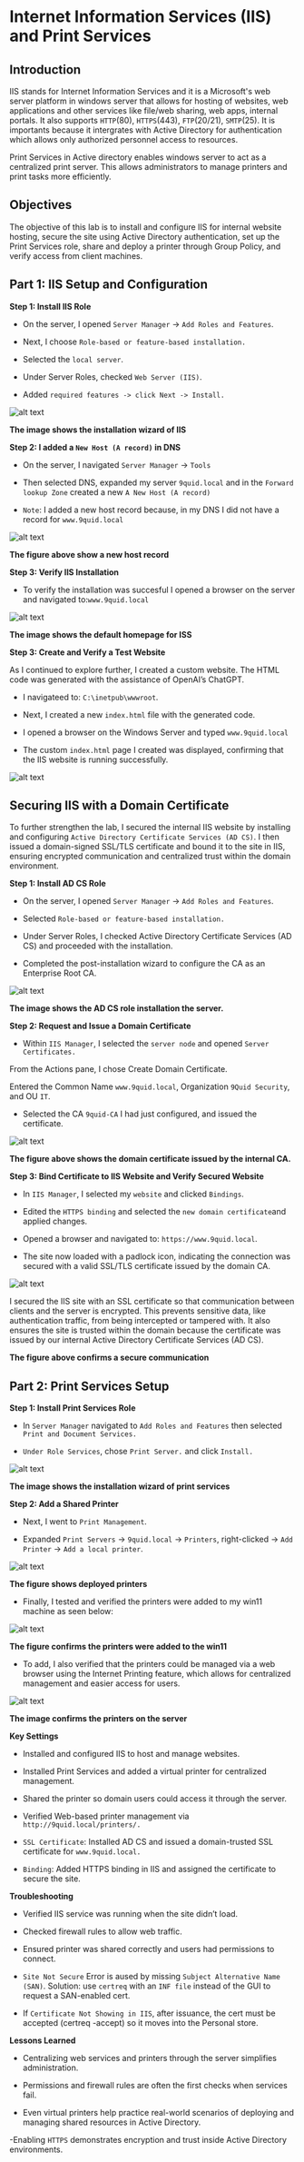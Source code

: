 # Internet Information Services (IIS) and Print Services

## Introduction

IIS stands for Internet Information Services and it is a Microsoft's web server platform in windows server that allows for hosting of websites, web applications and other services like file/web sharing, web apps, internal portals. It also supports `HTTP`(80), `HTTPS`(443), `FTP`(20/21), `SMTP`(25). It is importants because it intergrates with Active Directory for authentication which allows only authorized personnel access to resources.

Print Services in Active directory enables windows server to act as a centralized print server. This allows administrators to manage printers and print tasks more efficiently.

##  Objectives

The objective of this lab is to install and configure IIS for internal website hosting, secure the site using Active Directory authentication, set up the Print Services role, share and deploy a printer through Group Policy, and verify access from client machines.

## Part 1: IIS Setup and Configuration

**Step 1: Install IIS Role**

- On the server, I opened `Server Manager` -> `Add Roles and Features`.

- Next, I choose `Role-based or feature-based installation.`

- Selected the `local server`.

- Under Server Roles, checked `Web Server (IIS)`.

- Added `required features -> click Next -> Install.`

![alt text](screenshots/1.IIS-installation.png)

**The image shows the installation wizard of IIS**

**Step 2: I added a `New Host (A record)` in DNS**

- On the server, I navigated `Server Manager` -> `Tools`

- Then selected DNS, expanded my server `9quid.local` and in the `Forward lookup Zone` created a new `A New Host (A record)`

 - `Note`: I added a new host record because, in my DNS I did not have a record for `www.9quid.local`

![alt text](screenshots/2.new-host.png)

**The figure above show a new host record**

**Step 3: Verify IIS Installation**

- To verify the installation was succesful I opened a browser on the server and navigated to:`www.9quid.local`

![alt text](screenshots/3.default-iis-homepage.png)

**The image shows the default homepage for ISS**

**Step 3: Create and Verify a Test Website**

As I continued to explore further, I created a custom website. The HTML code was generated with the assistance of OpenAI’s ChatGPT.

- I navigateed to: `C:\inetpub\wwwroot`.

- Next, I created a new `index.html` file with the generated code. 
- I opened a browser on the Windows Server and typed `www.9quid.local`

- The custom `index.html` page I created was displayed, confirming that the IIS website is running successfully.

![alt text](screenshots/4.webpage-successful.png)

## Securing IIS with a Domain Certificate

To further strengthen the lab, I secured the internal IIS website by installing and configuring `Active Directory Certificate Services (AD CS)`. I then issued a domain-signed SSL/TLS certificate and bound it to the site in IIS, ensuring encrypted communication and centralized trust within the domain environment.

**Step 1: Install AD CS Role**

- On the server, I opened `Server Manager` -> `Add Roles and Features`.

- Selected `Role-based or feature-based installation.`

- Under Server Roles, I checked Active Directory Certificate Services (AD CS) and proceeded with the installation.

- Completed the post-installation wizard to configure the CA as an Enterprise Root CA.

![alt text](screenshots/ADCS-installation.png)

**The image shows the AD CS role installation the server.**

**Step 2: Request and Issue a Domain Certificate**

- Within `IIS Manager`, I selected the `server node` and opened `Server Certificates.`

From the Actions pane, I chose Create Domain Certificate.

Entered the Common Name `www.9quid.local`, Organization `9Quid Security`, and OU `IT`.

- Selected the CA `9quid-CA` I had just configured, and issued the certificate.

![alt text](screenshots/internal-CA.png)

**The figure above shows the domain certificate issued by the internal CA.**

**Step 3: Bind Certificate to IIS Website and Verify Secured Website**

- In `IIS Manager`, I selected my `website` and clicked `Bindings`.

- Edited the `HTTPS binding` and selected the `new domain certificate`and applied changes.

- Opened a browser and navigated to: `https://www.9quid.local`.

- The site now loaded with a padlock icon, indicating the connection was secured with a valid SSL/TLS certificate issued by the domain CA.

![alt text](screenshots/secured-connection.png)

I secured the IIS site with an SSL certificate so that communication between clients and the server is encrypted. This prevents sensitive data, like authentication traffic, from being intercepted or tampered with. It also ensures the site is trusted within the domain because the certificate was issued by our internal Active Directory Certificate Services (AD CS).

**The figure above confirms a secure communication**

## Part 2: Print Services Setup

**Step 1: Install Print Services Role**

- In `Server Manager` navigated to `Add Roles and Features` then selected `Print and Document Services.`

- `Under Role Services`, chose `Print Server.` and click `Install.`

![alt text](screenshots/5.print-service-installation.png)

**The image shows the installation wizard of print services**

**Step 2: Add a Shared Printer**

- Next, I went to `Print Management`.

- Expanded `Print Servers` -> `9quid.local` -> `Printers`, right-clicked -> `Add Printer` -> `Add a local printer`.

![alt text](screenshots/deployed-printers.png)

**The figure shows deployed printers**

- Finally, I tested and verified the printers were added to my win11 machine as seen below:

![alt text](screenshots/verified-printers-win11.png)

**The figure confirms the printers were added to the win11**

- To add, I also verified that the printers could be managed via a web browser using the Internet Printing feature, which allows for centralized management and easier access for users.

![alt text](screenshots/printers-webinterface.png)

**The image confirms the printers on the server**

**Key Settings**

- Installed and configured IIS to host and manage websites.

- Installed Print Services and added a virtual printer for centralized management.

- Shared the printer so domain users could access it through the server.

- Verified Web-based printer management via `http://9quid.local/printers/.`

- `SSL Certificate`: Installed AD CS and issued a domain-trusted SSL certificate for `www.9quid.local.`

- `Binding`: Added HTTPS binding in IIS and assigned the certificate to secure the site.

**Troubleshooting**

- Verified IIS service was running when the site didn’t load.

- Checked firewall rules to allow web traffic.

- Ensured printer was shared correctly and users had permissions to connect.

- `Site Not Secure` Error is aused by missing `Subject Alternative Name (SAN)`. Solution: use `certreq` with an `INF file` instead of the GUI to request a SAN-enabled cert.

- If `Certificate Not Showing in IIS`, after issuance, the cert must be accepted (certreq -accept) so it moves into the Personal store.

**Lessons Learned**

- Centralizing web services and printers through the server simplifies administration.

- Permissions and firewall rules are often the first checks when services fail.

- Even virtual printers help practice real-world scenarios of deploying and managing shared resources in Active Directory.

 -Enabling `HTTPS` demonstrates encryption and trust inside Active Directory environments.
